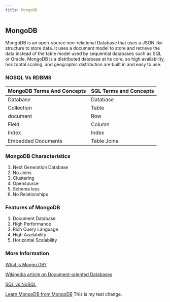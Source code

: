 ```yaml
---
title: MongoDB
---
```

## MongoDB

MongoDB is an open-source non-relational Database that uses a JSON like structure to store data. 
It uses a document model to store and retrieve the data instead of the table model used by sequential databases such as SQL or Oracle.
MongoDB is a distributed database at its core, so high availability, horizontal scaling, and geographic distribution are built in and easy to use.

### NOSQL Vs RDBMS

| MongoDB Terms And Concepts | SQL Terms and Concepts |
| --- | --- |
| Database | Database |
| Collection | Table |
| document | Row |
| Field | Column |
| Index | Index |
| Embedded Documents | Table Joins |


### MongoDB Characteristics
1. Next Generation Database
2. No Joins
3. Clustering
4. Opensource
5. Schema less
6. No Relationships

### Features of MongoDB
1. Document Database
2. High Performance
3. Rich Query Language
4. High Availability
5. Horizontal Scalability


### More Information
[What is Mongo DB?](https://www.mongodb.com/what-is-mongodb)

[Wikipedia article on Document-oriented Databases](https://en.wikipedia.org/wiki/Document-oriented_database)

[SQL vs NoSQL](https://insights.dice.com/2012/07/16/sql-vs-nosql-which-is-better/)

[Learn MongoDB from MongoDB](https://university.mongodb.com/)
This is my test change.
